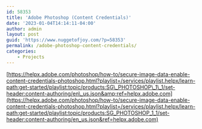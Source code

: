 ```yaml
---
id: 58353
title: 'Adobe Photoshop (Content Credentials)'
date: '2023-01-04T14:14:11-04:00'
author: admin
layout: post
guid: 'https://www.nuggetofjoy.com/?p=58353'
permalink: /adobe-photoshop-content-credentials/
categories:
    - Projects
---
```


[https://helpx.adobe.com/photoshop/how-to/secure-image-data-enable-content-credentials-photoshop.html?playlist=/services/playlist.helpx/learn-path:get-started/playlist:topic/products:SG\_PHOTOSHOP\_1\_1/set-header:content-authoring/en\_us.json&amp;ref=helpx.adobe.com](https://helpx.adobe.com/photoshop/how-to/secure-image-data-enable-content-credentials-photoshop.html?playlist=/services/playlist.helpx/learn-path:get-started/playlist:topic/products:SG_PHOTOSHOP_1_1/set-header:content-authoring/en_us.json&ref=helpx.adobe.com)